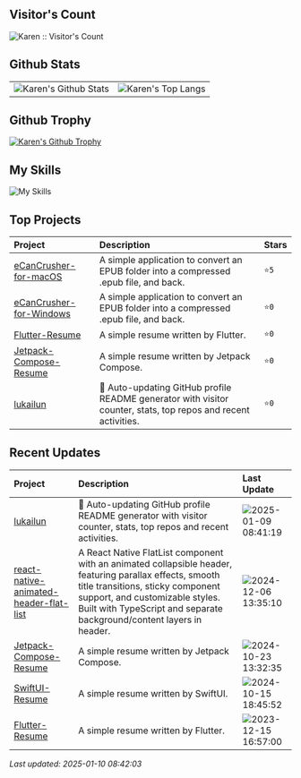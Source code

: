 ## Visitor's Count

<img src="https://profile-counter.glitch.me/lukailun/count.svg" alt="Karen :: Visitor's Count" />

## Github Stats

<table>
  <tr>
    <td>
      <img src="https://github-readme-stats.vercel.app/api?username=lukailun&show_icons=true&hide_border=true" alt="Karen's Github Stats" />
    </td>
    <td>
      <img src="https://github-readme-stats.vercel.app/api/top-langs/?username=lukailun&layout=compact&hide_border=true&langs_count=10" alt="Karen's Top Langs" />
    </td>
  </tr>
</table>

## Github Trophy

<p>
  <a href="https://github.com/ryo-ma/github-profile-trophy"><img src="https://github-profile-trophy.vercel.app/?username=lukailun" alt="Karen's Github Trophy" /></a>
</p>

## My Skills

![My Skills](https://skillicons.dev/icons?i=androidstudio,apple,css,dart,flutter,git,github,githubactions,gitlab,gmail,html,js,kotlin,md,nodejs,npm,pinia,pnpm,py,react,reactivex,redux,sqlite,stackoverflow,sentry,swift,tailwind,ts,vscode,vue)

## Top Projects
|Project|Description|Stars|
|:--|:--|:--|
|[eCanCrusher-for-macOS](https://github.com/lukailun/eCanCrusher-for-macOS)|A simple application to convert an EPUB folder into a compressed .epub file, and back.|`⭐5`|
|[eCanCrusher-for-Windows](https://github.com/lukailun/eCanCrusher-for-Windows)|A simple application to convert an EPUB folder into a compressed .epub file, and back.|`⭐0`|
|[Flutter-Resume](https://github.com/lukailun/Flutter-Resume)|A simple resume written by Flutter.|`⭐0`|
|[Jetpack-Compose-Resume](https://github.com/lukailun/Jetpack-Compose-Resume)|A simple resume written by Jetpack Compose.|`⭐0`|
|[lukailun](https://github.com/lukailun/lukailun)|🔄 Auto-updating GitHub profile README generator with visitor counter, stats, top repos and recent activities.|`⭐0`|

## Recent Updates
|Project|Description|Last Update|
|:--|:--|:--|
|[lukailun](https://github.com/lukailun/lukailun)|🔄 Auto-updating GitHub profile README generator with visitor counter, stats, top repos and recent activities.|![2025-01-09 08:41:19](https://img.shields.io/badge/2025--01--09-08%3A41%3A19-brightgreen?style=flat-square)|
|[react-native-animated-header-flat-list](https://github.com/lukailun/react-native-animated-header-flat-list)|A React Native FlatList component with an animated collapsible header, featuring parallax effects, smooth title transitions, sticky component support, and customizable styles. Built with TypeScript and separate background/content layers in header.|![2024-12-06 13:35:10](https://img.shields.io/badge/2024--12--06-13%3A35%3A10-brightgreen?style=flat-square)|
|[Jetpack-Compose-Resume](https://github.com/lukailun/Jetpack-Compose-Resume)|A simple resume written by Jetpack Compose.|![2024-10-23 13:32:35](https://img.shields.io/badge/2024--10--23-13%3A32%3A35-brightgreen?style=flat-square)|
|[SwiftUI-Resume](https://github.com/lukailun/SwiftUI-Resume)|A simple resume written by SwiftUI.|![2024-10-15 18:45:52](https://img.shields.io/badge/2024--10--15-18%3A45%3A52-brightgreen?style=flat-square)|
|[Flutter-Resume](https://github.com/lukailun/Flutter-Resume)|A simple resume written by Flutter.|![2023-12-15 16:57:00](https://img.shields.io/badge/2023--12--15-16%3A57%3A00-brightgreen?style=flat-square)|

*Last updated: 2025-01-10 08:42:03*
